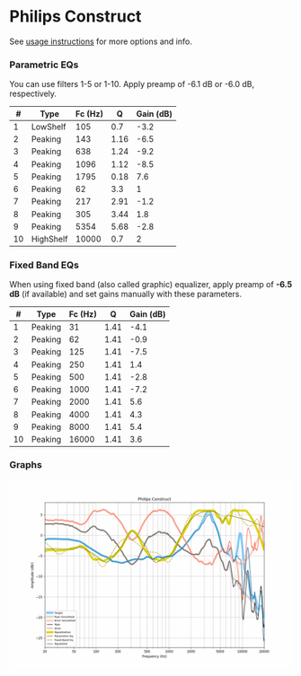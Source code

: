 # Philips Construct
See [usage instructions](https://github.com/jaakkopasanen/AutoEq#usage) for more options and info.

### Parametric EQs
You can use filters 1-5 or 1-10. Apply preamp of -6.1 dB or -6.0 dB, respectively.

|   # | Type      |   Fc (Hz) |    Q |   Gain (dB) |
|-----|-----------|-----------|------|-------------|
|   1 | LowShelf  |       105 | 0.7  |        -3.2 |
|   2 | Peaking   |       143 | 1.16 |        -6.5 |
|   3 | Peaking   |       638 | 1.24 |        -9.2 |
|   4 | Peaking   |      1096 | 1.12 |        -8.5 |
|   5 | Peaking   |      1795 | 0.18 |         7.6 |
|   6 | Peaking   |        62 | 3.3  |         1   |
|   7 | Peaking   |       217 | 2.91 |        -1.2 |
|   8 | Peaking   |       305 | 3.44 |         1.8 |
|   9 | Peaking   |      5354 | 5.68 |        -2.8 |
|  10 | HighShelf |     10000 | 0.7  |         2   |

### Fixed Band EQs
When using fixed band (also called graphic) equalizer, apply preamp of **-6.5 dB** (if available) and set gains manually with these parameters.

|   # | Type    |   Fc (Hz) |    Q |   Gain (dB) |
|-----|---------|-----------|------|-------------|
|   1 | Peaking |        31 | 1.41 |        -4.1 |
|   2 | Peaking |        62 | 1.41 |        -0.9 |
|   3 | Peaking |       125 | 1.41 |        -7.5 |
|   4 | Peaking |       250 | 1.41 |         1.4 |
|   5 | Peaking |       500 | 1.41 |        -2.8 |
|   6 | Peaking |      1000 | 1.41 |        -7.2 |
|   7 | Peaking |      2000 | 1.41 |         5.6 |
|   8 | Peaking |      4000 | 1.41 |         4.3 |
|   9 | Peaking |      8000 | 1.41 |         5.4 |
|  10 | Peaking |     16000 | 1.41 |         3.6 |

### Graphs
![](./Philips%20Construct.png)
